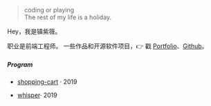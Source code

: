 > coding or playing  
> The rest of my life is a holiday.

Hey，我是镇紫薇。

职业是前端工程师。
一些作品和开源软件项目，👉 戳 [Portfolio](/portfolio)、[Github](http://github.com/spinachhh)。 


##### Program

- [shopping-cart][1] · 2019

- [whisper][2]· 2019


[1]: https://spinachhh.github.io/shopping-cart/dist/#/
[2]: https://spinachhh.github.io/vue-whisper/dist/index.html





